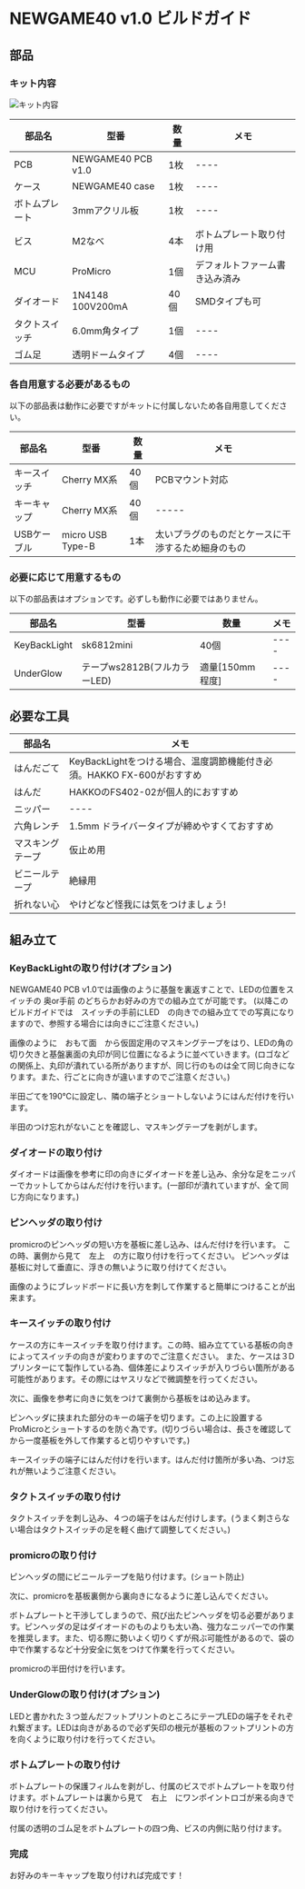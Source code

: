 # NEWGAME40 v1.0 ビルドガイド
## 部品

### キット内容

![キット内容](https://i.imgur.com/HVuqhe4.jpg)

|部品名|型番|数量|メモ|
|------|----|----|----|
|PCB|NEWGAME40 PCB v1.0|1枚|----|
|ケース|NEWGAME40 case|1枚|----|
|ボトムプレート|3mmアクリル板|1枚|----|
|ビス|M2なべ|4本|ボトムプレート取り付け用|
|MCU|ProMicro|1個|デフォルトファーム書き込み済み|
|ダイオード|1N4148 100V200mA|40個|SMDタイプも可|
|タクトスイッチ|6.0mm角タイプ|1個|----|
|ゴム足|透明ドームタイプ|4個|----|

### 各自用意する必要があるもの
以下の部品表は動作に必要ですがキットに付属しないため各自用意してください。

|部品名|型番|数量|メモ|
|------|----|----|----|
|キースイッチ|Cherry MX系|40個|PCBマウント対応|
|キーキャップ|Cherry MX系|40個|-----|
|USBケーブル|micro USB Type-B|1本|太いプラグのものだとケースに干渉するため細身のもの|

### 必要に応じて用意するもの

以下の部品表はオプションです。必ずしも動作に必要ではありません。

|部品名|型番|数量|メモ|
|------|----|----|----|
|KeyBackLight|sk6812mini|40個|----|
|UnderGlow|テープws2812B(フルカラーLED)|適量[150mm程度]|----|

## 必要な工具

|部品名|メモ|
|------|----|
|はんだごて|KeyBackLightをつける場合、温度調節機能付き必須。HAKKO FX-600がおすすめ|
|はんだ|HAKKOのFS402-02が個人的におすすめ|
|ニッパー|----|
|六角レンチ|1.5mm ドライバータイプが締めやすくておすすめ|
|マスキングテープ|仮止め用|
|ビニールテープ|絶縁用|
|折れない心|やけどなど怪我には気をつけましょう!|

## 組み立て

### KeyBackLightの取り付け(オプション)

NEWGAME40 PCB v1.0では画像のように基盤を裏返すことで、LEDの位置をスイッチの 奥or手前 のどちらかお好みの方での組み立てが可能です。
(以降このビルドガイドでは　スイッチの手前にLED　の向きでの組み立てでの写真になりますので、参照する場合には向きにご注意ください。)

画像のように　おもて面　から仮固定用のマスキングテープをはり、LEDの角の切り欠きと基盤裏面の丸印が同じ位置になるように並べていきます。(ロゴなどの関係上、丸印が潰れている所がありますが、同じ行のものは全て同じ向きになります。また、行ごとに向きが違いますのでご注意ください。)

半田ごてを190℃に設定し、隣の端子とショートしないようにはんだ付けを行います。

半田のつけ忘れがないことを確認し、マスキングテープを剥がします。

### ダイオードの取り付け

ダイオードは画像を参考に印の向きにダイオードを差し込み、余分な足をニッパーでカットしてからはんだ付けを行います。(一部印が潰れていますが、全て同じ方向になります。)

### ピンヘッダの取り付け

promicroのピンヘッダの短い方を基板に差し込み、はんだ付けを行います。
この時、裏側から見て　左上　の方に取り付けを行ってください。
ピンヘッダは基板に対して垂直に、浮きの無いように取り付けてください。

画像のようにブレッドボードに長い方を刺して作業すると簡単につけることが出来ます。

### キースイッチの取り付け

ケースの方にキースイッチを取り付けます。この時、組み立てている基板の向きによってスイッチの向きが変わりますのでご注意ください。
また、ケースは３Dプリンターにて製作している為、個体差によりスイッチが入りづらい箇所がある可能性があります。その際にはヤスリなどで微調整を行ってください。

次に、画像を参考に向きに気をつけて裏側から基板をはめ込みます。

ピンヘッダに挟まれた部分のキーの端子を切ります。この上に設置するProMicroとショートするのを防ぐ為です。(切りづらい場合は、長さを確認してから一度基板を外して作業すると切りやすいです。)

キースイッチの端子にはんだ付けを行います。はんだ付け箇所が多い為、つけ忘れが無いようご注意ください。

### タクトスイッチの取り付け

タクトスイッチを刺し込み、４つの端子をはんだ付けします。(うまく刺さらない場合はタクトスイッチの足を軽く曲げて調整してください。)

### promicroの取り付け

ピンヘッダの間にビニールテープを貼り付けます。(ショート防止)

次に、promicroを基板裏側から裏向きになるように差し込んでください。

ボトムプレートと干渉してしまうので、飛び出たピンヘッダを切る必要があります。ピンヘッダの足はダイオードのものよりも太い為、強力なニッパーでの作業を推奨します。また、切る際に勢いよく切りくずが飛ぶ可能性があるので、袋の中で作業するなど十分安全に気をつけて作業を行ってください。

promicroの半田付けを行います。

### UnderGlowの取り付け(オプション)

LEDと書かれた３つ並んだフットプリントのところにテープLEDの端子をそれぞれ繋ぎます。LEDは向きがあるので必ず矢印の根元が基板のフットプリントの方を向くように取り付けを行ってください。

### ボトムプレートの取り付け

ボトムプレートの保護フィルムを剥がし、付属のビスでボトムプレートを取り付けます。ボトムプレートは裏から見て　右上　にワンポイントロゴが来る向きで取り付けを行ってください。

付属の透明のゴム足をボトムプレートの四つ角、ビスの内側に貼り付けます。

### 完成

お好みのキーキャップを取り付ければ完成です！


